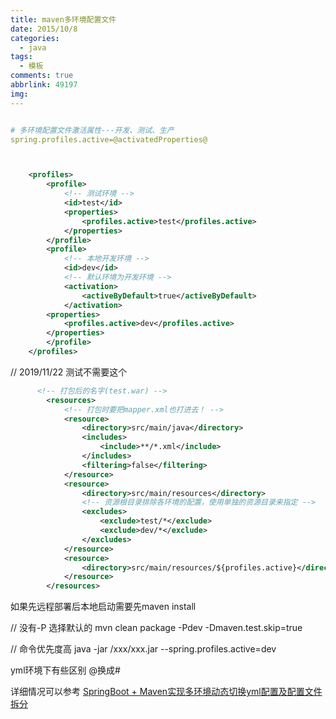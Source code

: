 ```yaml
---
title: maven多环境配置文件
date: 2015/10/8
categories:
  - java
tags:
  - 模板
comments: true
abbrlink: 49197
img:
---
```


```yml

# 多环境配置文件激活属性---开发、测试、生产
spring.profiles.active=@activatedProperties@


```



```xml


    <profiles>
        <profile>
            <!-- 测试环境 -->
            <id>test</id>
            <properties>
                <profiles.active>test</profiles.active>
            </properties>
        </profile>
        <profile>
            <!-- 本地开发环境 -->
            <id>dev</id>
            <!-- 默认环境为开发环境 -->
            <activation>
                <activeByDefault>true</activeByDefault>
            </activation>
        <properties>
            <profiles.active>dev</profiles.active>
        </properties>
        </profile>
    </profiles>


```

// 2019/11/22 测试不需要这个
```xml
      <!-- 打包后的名字(test.war) -->
        <resources>
            <!-- 打包时要把mapper.xml也打进去！ -->
            <resource>
                <directory>src/main/java</directory>
                <includes>
                    <include>**/*.xml</include>
                </includes>
                <filtering>false</filtering>
            </resource>
            <resource>
                <directory>src/main/resources</directory>
                <!-- 资源根目录排除各环境的配置，使用单独的资源目录来指定 -->
                <excludes>
                    <exclude>test/*</exclude>
                    <exclude>dev/*</exclude>
                </excludes>
            </resource>
            <resource>
                <directory>src/main/resources/${profiles.active}</directory>
            </resource>
        </resources>


```

如果先远程部署后本地启动需要先maven install

// 没有-P 选择默认的
mvn clean package -Pdev  -Dmaven.test.skip=true


// 命令优先度高
java -jar  /xxx/xxx.jar  --spring.profiles.active=dev 

yml环境下有些区别 @换成#

详细情况可以参考 [SpringBoot + Maven实现多环境动态切换yml配置及配置文件拆分](https://blog.csdn.net/colton_null/article/details/82145467)